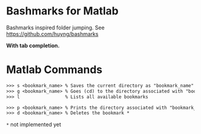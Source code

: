 # Bashmarks for Matlab
Bashmarks inspired folder jumping. See https://github.com/huyng/bashmarks

**With tab completion.** 

# Matlab Commands
```txt
>>> s <bookmark_name> % Saves the current directory as "bookmark_name"
>>> g <bookmark_name> % Goes (cd) to the directory associated with "bookmark_name"
>>> l                 % Lists all available bookmarks

>>> p <bookmark_name> % Prints the directory associated with "bookmark_name" * 
>>> d <bookmark_name> % Deletes the bookmark *
```
`*` not implemented yet
